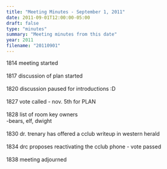 ```yaml
---
title: "Meeting Minutes - September 1, 2011"
date: 2011-09-01T12:00:00-05:00
draft: false
type: "minutes"
summary: "Meeting minutes from this date"
year: 2011
filename: "20110901"
---
```


1814 meeting started<br />
<br />
1817 discussion of plan started<br />
<br />
1820 discussion paused for introductions :D<br />
<br />
1827 vote called - nov. 5th for PLAN<br />
<br />
1828 list of room key owners<br />
	-bears, elf, dwight<br />
<br />
1830 dr. trenary has offered a cclub writeup in western herald<br />
<br />
1834 drc proposes reactivating the cclub phone - vote passed<br />
<br />
1838 meeting adjourned<br />
